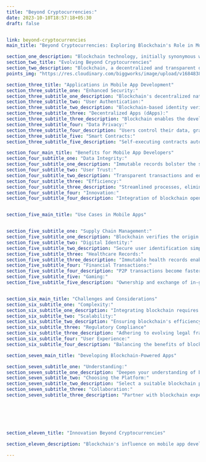 ```yaml
---
title: "Beyond Cryptocurrencies:"
date: 2023-10-10T18:57:18+05:30
draft: false


link: beyond-cryptocurrencies
main_title: "Beyond Cryptocurrencies: Exploring Blockchain's Role in Mobile App Development"

section_one_description: "Blockchain technology, initially synonymous with cryptocurrencies, has transcended its origins to revolutionize various industries, including mobile app development. This article delves into the transformative potential of blockchain beyond cryptocurrencies, highlighting its applications, benefits, and the impact it brings to mobile app development."
section_two_title: "Evolving Beyond Cryptocurrencies"
section_two_description: "Blockchain, a decentralized and transparent digital ledger, is gaining momentum as a powerful tool for securing data, enabling trust, and enhancing efficiency across industries."
points_img: "https://res.cloudinary.com/biggworks/image/upload/v1684838348/Group_11544_lwrsg0.png"

section_three_title: "Applications in Mobile App Development"
section_three_subtitle_one: "Enhanced Security:"
section_three_subtitle_one_description: "Blockchain's decentralized nature ensures data integrity and prevents unauthorized access."
section_three_subtitle_two: "User Authentication:"
section_three_subtitle_two_description: "Blockchain-based identity verification ensures secure and seamless onboarding."
section_three_subtitle_three: "Decentralized Apps (dApps):"
section_three_subtitle_three_description: "Blockchain enables the development of dApps that operate on a distributed network, enhancing transparency."
section_three_subtitle_four: "Data Privacy:"
section_three_subtitle_four_description: "Users control their data, granting permission for access, enhancing privacy."
section_three_subtitle_five: "Smart Contracts:"
section_three_subtitle_five_description: "Self-executing contracts automate processes, improving transaction efficiency."

section_four_main_title: "Benefits for Mobile App Developers"
section_four_subtitle_one: "Data Integrity:"
section_four_subtitle_one_description: "Immutable records bolster the security and authenticity of user data."
section_four_subtitle_two: "User Trust:"
section_four_subtitle_two_description: "Transparent transactions and enhanced security build user confidence."
section_four_subtitle_three: "Efficiency:"
section_four_subtitle_three_description: "Streamlined processes, elimination of intermediaries, and automation reduce costs."
section_four_subtitle_four: "Innovation:"
section_four_subtitle_four_description: "Integration of blockchain opens doors to novel app features and functionality."


section_five_main_title: "Use Cases in Mobile Apps"


section_five_subtitle_one: "Supply Chain Management:"
section_five_subtitle_one_description: "Blockchain verifies the origin and movement of goods, reducing fraud and ensuring authenticity."
section_five_subtitle_two: "Digital Identity:"
section_five_subtitle_two_description: "Secure user identification simplifies registration and prevents identity theft."
section_five_subtitle_three: "Healthcare Records:"
section_five_subtitle_three_description: "Immutable health records enable secure sharing between patients and providers."
section_five_subtitle_four: "Financial Transactions:"
section_five_subtitle_four_description: "P2P transactions become faster and more secure through blockchain's inherent trust."
section_five_subtitle_five: "Gaming:"
section_five_subtitle_five_description: "Ownership and exchange of in-game assets are simplified and verifiable."


section_six_main_title: "Challenges and Considerations"
section_six_subtitle_one: "Complexity:"
section_six_subtitle_one_description: "Integrating blockchain requires specialized expertise and a thorough understanding of the technology."
section_six_subtitle_two: "Scalability:"
section_six_subtitle_two_description: "Ensuring blockchain's efficiency as the number of users and transactions grows."
section_six_subtitle_three: "Regulatory Compliance"
section_six_subtitle_three_description: "Adhering to evolving legal frameworks governing blockchain technology."
section_six_subtitle_four: "User Experience:"
section_six_subtitle_four_description: "Balancing the benefits of blockchain with seamless user interactions."

section_seven_main_title: "Developing Blockchain-Powered Apps"

section_seven_subtitle_one: "Understanding:"
section_seven_subtitle_one_description: "Deepen your understanding of blockchain technology and its potential applications."
section_seven_subtitle_two: "Choosing the Platform:"
section_seven_subtitle_two_description: "Select a suitable blockchain platform (Ethereum, Hyperledger, etc.) based on your app's needs."
section_seven_subtitle_three: "Collaboration:"
section_seven_subtitle_three_description: "Partner with blockchain experts to ensure effective integration and development."






section_eleven_title: "Innovation Beyond Cryptocurrencies"

section_eleven_description: "Blockchain's influence on mobile app development goes beyond cryptocurrency transactions. Its potential to enhance security, transparency, and efficiency opens doors to innovative app solutions. By embracing blockchain technology, developers can create user-centric applications that redefine trust and elevate the app experience."

---
```



